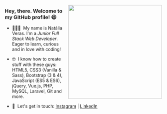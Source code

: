 
  <a href="#"><img width="300" align='right' src="https://cdn.dribbble.com/users/1708950/screenshots/4188877/developer_med.gif"></a>


### Hey, there. Welcome to my GitHub profile! 😄

- 👩🏻‍💻  &nbsp;My name is Natália Veras. I'm a _Junior Full Stack Web Developer_. Eager to learn, curious and in love with coding! 

- 🤓 &nbsp;I know how to create stuff with these guys: HTML5, CSS3 (Vanilla & Sass), Bootstrap (3 & 4), JavaScript (ES5 & ES6), jQuery, Vue.js, PHP, MySQL, Laravel, Git and more.

- 📝 &nbsp;Let's get in touch: <a href="https://www.instagram.com/nataliavrs/" target="_blank">Instagram</a> | <a href="https://www.linkedin.com/in/nataliaveras/">LinkedIn</a>

